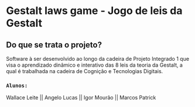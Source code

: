 # Gestalt laws game - Jogo de leis da Gestalt

## Do que se trata o projeto?

Software à ser desenvolvido ao longo da cadeira de Projeto Integrado 1 que visa o aprendizado dinâmico e interativo das 8 leis da teoria da Gestalt, a qual é trabalhada na cadeira de Cognição e Tecnologias Digitais.

### `Alunos:`

Wallace Leite || Angelo Lucas || Igor Mourão || Marcos Patrick 

